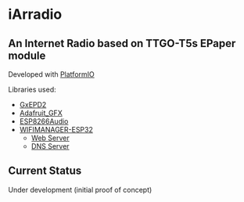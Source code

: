 # iArradio
## An Internet Radio based on TTGO-T5s EPaper module

Developed with [PlatformIO](https://platformio.org/)

Libraries used:
 - [GxEPD2](https://github.com/ZinggJM/GxEPD2) 
 - [Adafruit_GFX](https://github.com/adafruit/Adafruit-GFX-Library)
 - [ESP8266Audio](https://github.com/earlephilhower/ESP8266Audio)
 - [WIFIMANAGER-ESP32](https://github.com/zhouhan0126/WIFIMANAGER-ESP32)
   - [Web Server](https://github.com/zhouhan0126/WebServer-esp32)
   - [DNS Server](https://github.com/zhouhan0126/DNSServer---esp32)

 ## Current Status
 Under development (initial proof of concept)